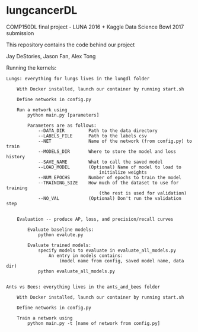 # lungcancerDL
COMP150DL final project - LUNA 2016 + Kaggle Data Science Bowl 2017 submission

This repository contains the code behind our project

Jay DeStories, Jason Fan, Alex Tong

Running the kernels:

    Lungs: everything for lungs lives in the lungdl folder

        With Docker installed, launch our container by running start.sh

        Define networks in config.py

        Run a network using
            python main.py [parameters]

            Parameters are as follows:
                --DATA_DIR         Path to the data directory
                --LABELS_FILE      Path to the labels csv
                --NET              Name of the network (from config.py) to train
                --MODELS_DIR       Where to store the model and loss history
                --SAVE_NAME        What to call the saved model
                --LOAD_MODEL       (Optional) Name of model to load to 
                                       initialize weights
                --NUM_EPOCHS       Number of epochs to train the model
                --TRAINING_SIZE    How much of the dataset to use for training 
                                       (the rest is used for validation)
                --NO_VAL           (Optional) Don't run the validation step


        Evaluation -- produce AP, loss, and precision/recall curves

            Evaluate baseline models:
                python evalute.py

            Evaluate trained models:
                specify models to evaluate in evaluate_all_models.py
                    An entry in models contains:
                        (model name from config, saved model name, data dir)
                python evaluate_all_models.py


    Ants vs Bees: everything lives in the ants_and_bees folder

        With Docker installed, launch our container by running start.sh

        Define networks in config.py

        Train a network using
            python main.py -t [name of network from config.py]
